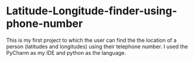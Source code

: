 # Latitude-Longitude-finder-using-phone-number
This is my first project to which the user can find the the location of a person (latitudes and longitudes) using their telephone number. I used the PyCharm as my IDE and python as the language.
